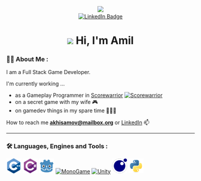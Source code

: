 <div id="header" align="center">
  <img src="https://media.giphy.com/media/1337mjZhdNJWSY/giphy.gif" width="200"/>
  <div id="links">
  <a href="https://www.linkedin.com/in/akhisamov/">
    <img src="https://img.shields.io/badge/LinkedIn-blue?style=for-the-badge&logo=linkedin&logoColor=white" alt="LinkedIn Badge"/>
  </a>
  </div>
  <h1>
    <img src="https://media.giphy.com/media/hvRJCLFzcasrR4ia7z/giphy.gif" width="30px"/> Hi, I'm Amil
  </h1>
</div>

### 👨‍💻 About Me :

I am a Full Stack Game Developer.

I'm currently working ...
  - as a Gameplay Programmer in [Scorewarrior](https://scorewarrior.com/) <a href="https://scorewarrior.com/"><img src="https://assets-global.website-files.com/633da33305ac754156026dd8/6399dbd8964dcc72df263423_scorewarriror-256-256.png" title="Scorewarrior" alt="Scorewarrior" height="20" /></a>
  - on a secret game with my wife 🎮
  - on gamedev things in my spare time 🧑🏻‍💻

How to reach me **akhisamov@mailbox.org** or [LinkedIn](https://www.linkedin.com/in/akhisamov/) :mailbox:

---

### 🛠️ Languages, Engines and Tools :

<div>
  <a href="https://isocpp.org/" target="_blank"><img src="https://raw.githubusercontent.com/devicons/devicon/master/icons/cplusplus/cplusplus-original.svg" title="C++" alt="C++" width="40" height="40"/></a>
  <a href="https://dotnet.microsoft.com/en-us/languages/csharp" target="_blank"><img src="https://raw.githubusercontent.com/devicons/devicon/master/icons/csharp/csharp-original.svg" title="C#" alt="C#" width="40" height="40"/></a>
    <a href="https://godotengine.org/" target="_blank"><img src="https://raw.githubusercontent.com/devicons/devicon/master/icons/godot/godot-original.svg" title="Godot" alt="Godot" width="40" height="40"/></a>
  <a href="https://www.monogame.net/" target="_blank"><img src="https://upload.wikimedia.org/wikipedia/commons/e/e6/MonoGame_Logo.svg" title="MonoGame" alt="MonoGame" height="40"/></a>
  <a href="https://unity.com/" target="_blank"><img src="https://cdn.jsdelivr.net/gh/devicons/devicon/icons/unity/unity-original.svg" title="Unity" alt="Unity" height="40"/></a>
  <a href="https://www.lua.org/" target="_blank"><img src="https://raw.githubusercontent.com/devicons/devicon/master/icons/lua/lua-original.svg" title="Lua" alt="Lua" width="40" height="40"/></a>
  <a href="https://www.python.org/" target="_blank"><img src="https://raw.githubusercontent.com/devicons/devicon/master/icons/python/python-original.svg" title="Python" alt="Python" width="40" height="40"/></a>
</div>
